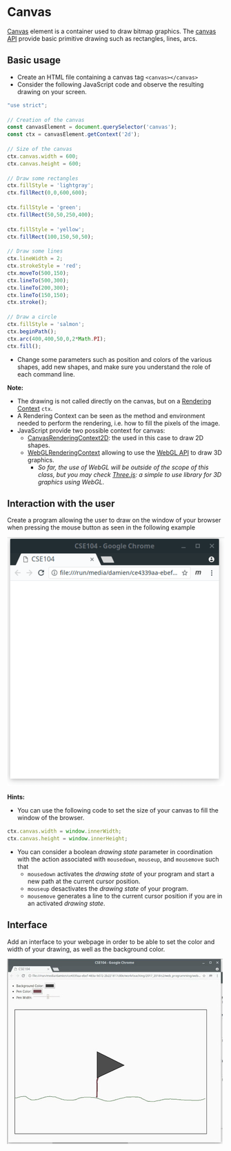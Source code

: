 # Canvas

[Canvas](https://developer.mozilla.org/en-US/docs/Web/API/Canvas_API) element is a container used to draw bitmap graphics.
The [canvas API](https://developer.mozilla.org/en-US/docs/Web/API/Canvas_API/Tutorial/Drawing_shapes) provide basic primitive drawing such as rectangles, lines, arcs.


## Basic usage

* Create an HTML file containing a canvas tag `<canvas></canvas>`
* Consider the following JavaScript code and observe the resulting drawing on your screen.

```javascript
"use strict";

// Creation of the canvas
const canvasElement = document.querySelector('canvas');
const ctx = canvasElement.getContext('2d');

// Size of the canvas
ctx.canvas.width = 600;
ctx.canvas.height = 600;

// Draw some rectangles
ctx.fillStyle = 'lightgray';
ctx.fillRect(0,0,600,600);

ctx.fillStyle = 'green';
ctx.fillRect(50,50,250,400);

ctx.fillStyle = 'yellow';
ctx.fillRect(100,150,50,50);

// Draw some lines
ctx.lineWidth = 2;
ctx.strokeStyle = 'red';
ctx.moveTo(500,150);
ctx.lineTo(500,300);
ctx.lineTo(200,300);
ctx.lineTo(150,150);
ctx.stroke();

// Draw a circle
ctx.fillStyle = 'salmon';
ctx.beginPath();
ctx.arc(400,400,50,0,2*Math.PI);
ctx.fill();
```
* Change some parameters such as position and colors of the various shapes, add new shapes, and make sure you understand the role of each command line.

__Note:__
* The drawing is not called directly on the canvas, but on a [Rendering Context](https://developer.mozilla.org/en-US/docs/Web/API/RenderingContext) `ctx`.
* A Rendering Context can be seen as the method and environment needed to perform the rendering, i.e. how to fill the pixels of the image.
* JavaScript provide two possible context for canvas:
  * [CanvasRenderingContext2D](https://developer.mozilla.org/en-US/docs/Web/API/CanvasRenderingContext2D): the used in this case to draw 2D shapes.
  * [WebGLRenderingContext](https://developer.mozilla.org/en-US/docs/Web/API/WebGLRenderingContext) allowing to use the [WebGL API](https://developer.mozilla.org/en-US/docs/Web/API/WebGL_API) to draw 3D graphics. 
    * _So far, the use of WebGL will be outside of the scope of this class, but you may check [Three.js](https://threejs.org/): a simple to use library for 3D graphics using WebGL._


## Interaction with the user

Create a program allowing the user to draw on the window of your browser when pressing the mouse button as seen in the following example

![](pics/draw_on_screen.apng)

__Hints:__
* You can use the following code to set the size of your canvas to fill the window of the browser.
```javascript
ctx.canvas.width = window.innerWidth;
ctx.canvas.height = window.innerHeight;
```
* You can consider a boolean _drawing state_ parameter in coordination with the action associated with `mousedown`, `mouseup`, and `mousemove` such that
  * `mousedown` activates the _drawing state_ of your program and start a new path at the current cursor position.
  * `mouseup` desactivates the _drawing state_ of your program.
  * `mousemove` generates a line to the current cursor position if you are in an activated _drawing state_.

## Interface

Add an interface to your webpage in order to be able to set the color and width of your drawing, as well as the background color.

[![](pics/drawing_interface_pic.jpg)](pics/drawing_interface.webm)
